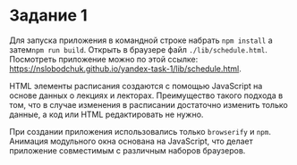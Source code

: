 # Задание 1
Для запуска приложения в командной строке набрать `npm install` а затем`npm run build`. Открыть в браузере файл `./lib/schedule.html`.
Посмотреть приложение можно по этой ссылке: https://nslobodchuk.github.io/yandex-task-1/lib/schedule.html.

HTML элементы расписания создаются с помощью JavaScript на основе данных о лекциях и лекторах. Преимущество такого подхода в том, что в случае изменения в расписании достаточно изменить только данные, а код или HTML редактировать не нужно.

При создании приложения использовались только `browserify` и `npm`. Анимация модульного окна основана на JavaScript, что делает приложение совместимым с различным наборов браузеров.

